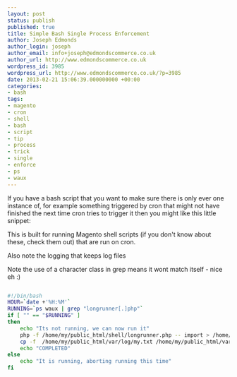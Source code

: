 ```yaml
---
layout: post
status: publish
published: true
title: Simple Bash Single Process Enforcement
author: Joseph Edmonds
author_login: joseph
author_email: info+joseph@edmondscommerce.co.uk
author_url: http://www.edmondscommerce.co.uk
wordpress_id: 3985
wordpress_url: http://www.edmondscommerce.co.uk/?p=3985
date: 2013-02-21 15:06:39.000000000 +00:00
categories:
- bash
tags:
- magento
- cron
- shell
- bash
- script
- tip
- process
- trick
- single
- enforce
- ps
- waux
---
```

If you have a bash script that you want to make sure there is only ever one instance of, for example something triggered by cron that might not have finished the next time cron tries to trigger it then you might like this little snippet:

This is built for running Magento shell scripts (if you don't know about these, check them out) that are run on cron.

Also note the logging that keeps log files 

Note the use of a character class in grep means it wont match itself - nice eh :)

```bash

#!/bin/bash
HOUR=`date +'%H:%M'`
RUNNING=`ps waux | grep "longrunner[.]php"`
if [ "" == "$RUNNING" ]
then
    echo "Its not running, we can now run it"
    php -f /home/my/public_html/shell/longrunner.php -- import > /home/my/public_html/var/log/mylog.txt 2>&1
    cp -f  /home/my/public_html/var/log/my.txt /home/my/public_html/var/log/${HOUR}.my.txt
    echo "COMPLETED"
else
    echo "It is running, aborting running this time"
fi

```

